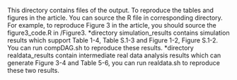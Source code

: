<!-- Please replace the contents of this file with relevant instructions for your repository or remove this file entirely.

This directory would generally contain results of simulations or real data analyses. Also, intermediate output files might be placed here, cached to avoid having to rerun computationally-intensive steps of the workflow.  -->

This directory contains files of the output. To reproduce the tables and figures in the article. You can source the R file in corresponding directory. For example, to reproduce Figure 3 in the article, you should source the figure3_code.R in /Figure3.
*directory simulation_results contains simulation results which support Table 1-4, Table S.1-3 and Figure 1-2, Figure S.1-2. You can run compDAG.sh to reproduce these results.
*directory realdata_results contain intermediate real data analysis results which can generate Figure 3-4 and Table 5-6, you can run realdata.sh to reproduce these two results.
